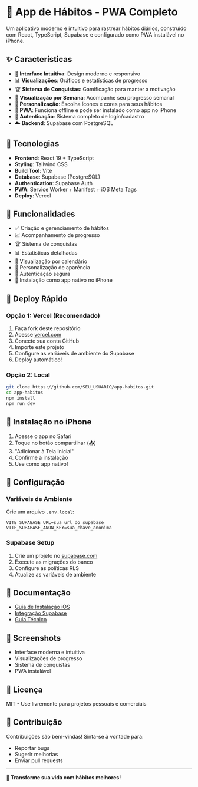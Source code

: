 # 📱 App de Hábitos - PWA Completo

Um aplicativo moderno e intuitivo para rastrear hábitos diários, construído com React, TypeScript, Supabase e configurado como PWA instalável no iPhone.

## ✨ Características

- 🎯 **Interface Intuitiva**: Design moderno e responsivo
- 📊 **Visualizações**: Gráficos e estatísticas de progresso
- 🏆 **Sistema de Conquistas**: Gamificação para manter a motivação
- 📅 **Visualização por Semana**: Acompanhe seu progresso semanal
- 🎨 **Personalização**: Escolha ícones e cores para seus hábitos
- 📱 **PWA**: Funciona offline e pode ser instalado como app no iPhone
- 🔐 **Autenticação**: Sistema completo de login/cadastro
- ☁️ **Backend**: Supabase com PostgreSQL

## 🚀 Tecnologias

- **Frontend**: React 19 + TypeScript
- **Styling**: Tailwind CSS
- **Build Tool**: Vite
- **Database**: Supabase (PostgreSQL)
- **Authentication**: Supabase Auth
- **PWA**: Service Worker + Manifest + iOS Meta Tags
- **Deploy**: Vercel

## 🎯 Funcionalidades

- ✅ Criação e gerenciamento de hábitos
- 📈 Acompanhamento de progresso
- 🏆 Sistema de conquistas
- 📊 Estatísticas detalhadas
- 📅 Visualização por calendário
- 🎨 Personalização de aparência
- 🔐 Autenticação segura
- 📱 Instalação como app nativo no iPhone

## 🚀 Deploy Rápido

### Opção 1: Vercel (Recomendado)
1. Faça fork deste repositório
2. Acesse [vercel.com](https://vercel.com)
3. Conecte sua conta GitHub
4. Importe este projeto
5. Configure as variáveis de ambiente do Supabase
6. Deploy automático!

### Opção 2: Local
```bash
git clone https://github.com/SEU_USUARIO/app-habitos.git
cd app-habitos
npm install
npm run dev
```

## 📱 Instalação no iPhone

1. Acesse o app no Safari
2. Toque no botão compartilhar (📤)
3. "Adicionar à Tela Inicial"
4. Confirme a instalação
5. Use como app nativo!

## 🔧 Configuração

### Variáveis de Ambiente
Crie um arquivo `.env.local`:
```env
VITE_SUPABASE_URL=sua_url_do_supabase
VITE_SUPABASE_ANON_KEY=sua_chave_anonima
```

### Supabase Setup
1. Crie um projeto no [supabase.com](https://supabase.com)
2. Execute as migrações do banco
3. Configure as políticas RLS
4. Atualize as variáveis de ambiente

## 📖 Documentação

- [Guia de Instalação iOS](GUIA_INSTALACAO_iOS.md)
- [Integração Supabase](documentation/INTEGRACAO_SUPABASE.md)
- [Guia Técnico](documentation/GUIA_TECNICO.md)

## 🎨 Screenshots

- Interface moderna e intuitiva
- Visualizações de progresso
- Sistema de conquistas
- PWA instalável

## 📄 Licença

MIT - Use livremente para projetos pessoais e comerciais

## 🤝 Contribuição

Contribuições são bem-vindas! Sinta-se à vontade para:
- Reportar bugs
- Sugerir melhorias
- Enviar pull requests

---

**🎉 Transforme sua vida com hábitos melhores!**